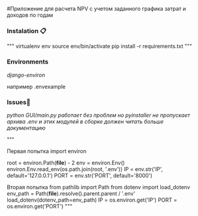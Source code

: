 #Приложение для расчета NPV с учетом заданного графика затрат и доходов по годам

### Instalation 📋

"""
virtualenv env
source env/bin/activate
pip install -r requirements.txt
"""

### Environments

_django-environ_

например .envexample

### Issues🔧

_python GUI/main.py работает без проблем но pyinstaller не пропускает
архива .env и этих модулей в сборке
должен читать больше документацию_

"""

Первая попытка
import environ

root = environ.Path(**file**) - 2
env = environ.Env()
environ.Env.read_env(os.path.join(root, '.env'))
IP = env.str('IP', default='127.0.0.1')
PORT = env.str('PORT', default='8000')

Вторая попытка
from pathlib import Path
from dotenv import load_dotenv
env_path = Path(**file**).resolve().parent.parent / '.env'
load_dotenv(dotenv_path=env_path)
IP = os.environ.get('IP')
PORT = os.environ.get('PORT')
"""
